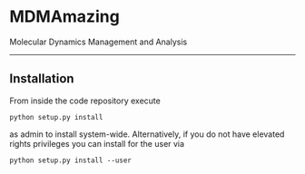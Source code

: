 # MDMAmazing
Molecular Dynamics Management and Analysis


---

## Installation

From inside the code repository execute

    python setup.py install

as admin to install system-wide. Alternatively, if you do not have elevated rights privileges you can install for the user via

    python setup.py install --user

